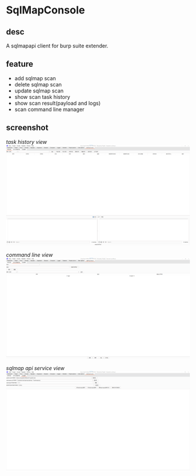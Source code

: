 # SqlMapConsole

## desc

A sqlmapapi client for burp suite extender.

## feature

- add sqlmap scan
- delete sqlmap scan
- update sqlmap scan
- show scan task history
- show scan result(payload and logs)
- scan command line manager

## screenshot

*task history view*
![task history view](screenshot-pics/history.png "task history view")

*command line view*
![command line view](screenshot-pics/command-line.png "command line view")

*sqlmap api service view*
![sqlmap api service](screenshot-pics/sqlmap-api-service.png "sqlmap api service view")